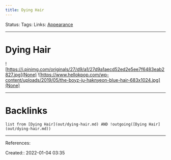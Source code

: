 ```yaml
---
title: Dying Hair
---
```

Status: 
Tags: 
Links: [Appearance](None)
___
# Dying Hair
![https://i.pinimg.com/originals/27/d9/a1/27d9a1aecd52ed2e5ee7f6483eab2827.jpg](None)
![https://www.hellokpop.com/wp-content/uploads/2019/05/the-boyz-ju-haknyeon-blue-hair-683x1024.jpg](None)
___
# Backlinks
```dataview
list from [Dying Hair](out/dying-hair.md) AND !outgoing([Dying Hair](out/dying-hair.md))
```
___
References:

Created:: 2022-01-04 03:35